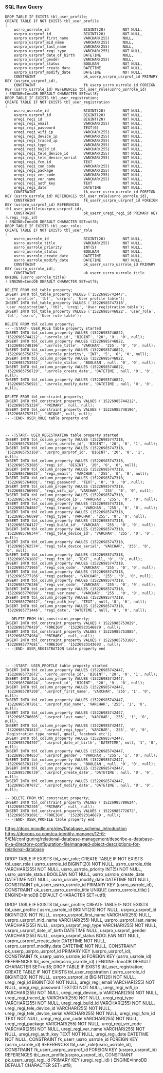 ### SQL Raw Query
```sql_raw_table
DROP TABLE IF EXISTS tbl_user_profile;
CREATE TABLE IF NOT EXISTS tbl_user_profile
(
    usrro_usrrole_id                BIGINT(20)        NOT NULL,
    usrpro_usrprof_id               BIGINT(20)        NOT NULL,
    usrpro_usrprof_first_name       VARCHAR(255)      NULL,
    usrpro_usrprof_mid_name         VARCHAR(255)      NULL,
    usrpro_usrprof_last_name        VARCHAR(255)      NULL,
    usrpro_usrprof_regi_type        VARCHAR(255)      NOT NULL,
    usrpro_usrprof_date_of_birth    DATETIME          NULL,
    usrpro_usrprof_gender           VARCHAR(255)      NULL,
    usrpro_usrprof_status           BOOLEAN           NOT NULL,
    usrpro_usrprof_create_date      DATETIME          NOT NULL,
    usrpro_usrprof_modify_date      DATETIME          NOT NULL,
    CONSTRAINT                      pk_userp_usrpro_usrprof_id PRIMARY KEY (usrpro_usrprof_id),
    CONSTRAINT                      fk_userp_usrro_usrrole_id FOREIGN KEY (usrro_usrrole_id) REFERENCES tbl_user_role(usrro_usrrole_id)
) ENGINE=InnoDB DEFAULT CHARACTER SET=utf8;
DROP TABLE IF EXISTS tbl_user_registration;
CREATE TABLE IF NOT EXISTS tbl_user_registration
(
    usrro_usrrole_id                BIGINT(20)        NOT NULL,
    usrpro_usrprof_id               BIGINT(20)        NOT NULL,
    uregi_regi_id                   BIGINT(20)        NOT NULL,
    uregi_regi_email                VARCHAR(255)      NOT NULL,
    uregi_regi_password             TEXT(0)           NOT NULL,
    uregi_regi_wifi_ip              VARCHAR(255)      NOT NULL,
    uregi_regi_device_ip            VARCHAR(255)      NOT NULL,
    uregi_regi_traced_ip            VARCHAR(255)      NOT NULL,
    uregi_regi_type                 VARCHAR(255)      NOT NULL,
    uregi_regi_build_id             VARCHAR(255)      NOT NULL,
    uregi_regi_tele_device_id       VARCHAR(255)      NOT NULL,
    uregi_regi_tele_device_serial   VARCHAR(255)      NOT NULL,
    uregi_regi_fcm_id               TEXT              NOT NULL,
    uregi_regi_con_code             VARCHAR(255)      NOT NULL,
    uregi_regi_package              VARCHAR(255)      NOT NULL,
    uregi_regi_ver_code             VARCHAR(255)      NOT NULL,
    uregi_regi_ver_name             VARCHAR(255)      NOT NULL,
    uregi_regi_auth_key             TEXT              NOT NULL,
    uregi_regi_date                 DATETIME          NOT NULL,
    CONSTRAINT                      fk_userr_usrro_usrrole_id FOREIGN KEY (usrro_usrrole_id) REFERENCES tbl_user_role(usrro_usrrole_id),
    CONSTRAINT                      fk_userr_usrpro_usrprof_id FOREIGN KEY (usrpro_usrprof_id) REFERENCES tbl_user_profile(usrpro_usrprof_id),
    CONSTRAINT                      pk_userr_uregi_regi_id PRIMARY KEY (uregi_regi_id)
) ENGINE=InnoDB DEFAULT CHARACTER SET=utf8;
DROP TABLE IF EXISTS tbl_user_role;
CREATE TABLE IF NOT EXISTS tbl_user_role
(
    usrro_usrrole_id                BIGINT(20)        NOT NULL,
    usrro_usrrole_title             VARCHAR(255)      NOT NULL,
    usrro_usrrole_priority          INT(5)            NOT NULL,
    usrro_usrrole_status            BOOLEAN           NOT NULL,
    usrro_usrrole_create_date       DATETIME          NOT NULL,
    usrro_usrrole_modify_date       DATETIME          NOT NULL,
    CONSTRAINT                      pk_userr_usrro_usrrole_id PRIMARY KEY (usrro_usrrole_id),
    CONSTRAINT                      uk_userr_usrro_usrrole_title UNIQUE (usrro_usrrole_title)
) ENGINE=InnoDB DEFAULT CHARACTER SET=utf8;
```
```sql_raw_sql
DELETE FROM tbl_table_property;
INSERT INTO tbl_table_property VALUES ('15226985742447', 'user_profile', 'tbl', 'usrpro', 'User profile table');
INSERT INTO tbl_table_property VALUES ('15226985747318', 'user_registration', 'tbl', 'uregi', 'User registration table');
INSERT INTO tbl_table_property VALUES ('15226985746822', 'user_role', 'tbl', 'usrro', 'User role table');

DELETE FROM tbl_column_property;
-- -|START- USER_ROLE table property started
INSERT INTO tbl_column_property VALUES (15226985746822, '15226985744212', 'usrrole_id', 'BIGINT', '20', '0', '0', null);
INSERT INTO tbl_column_property VALUES (15226985746822, '15226985748196', 'usrrole_title', 'VARCHAR', '255', '0', '0', null);
INSERT INTO tbl_column_property VALUES (15226985746822, '15226985758373', 'usrrole_priority', 'INT', '5', '0', '0', null);
INSERT INTO tbl_column_property VALUES (15226985746822, '15226985753932', 'usrrole_status', 'BOOLEAN', null, '0', '0', null);
INSERT INTO tbl_column_property VALUES (15226985746822, '15226985758729', 'usrrole_create_date', 'DATETIME', null, '0', '0', null);
INSERT INTO tbl_column_property VALUES (15226985746822, '15226985756921', 'usrrole_modify_date', 'DATETIME', null, '0', '0', null);

DELETE FROM tbl_constraint_property;
INSERT INTO tbl_constraint_property VALUES ('15226985744212', '15226985751324', 'PRIMARY', null, null);
INSERT INTO tbl_constraint_property VALUES ('15226985748196', '15226985752511', 'UNIQUE', null, null);
-- -|END- USER_ROLE table property end



-- -|START- USER_REGISTRATION table property started
INSERT INTO tbl_column_property VALUES (15226985747318, '15226985753029', 'usrro_usrrole_id', 'BIGINT', '20', '0', '1', null);
INSERT INTO tbl_column_property VALUES (15226985747318, '15226985753168', 'usrpro_usrprof_id', 'BIGINT', '20', '0', '1', null);
INSERT INTO tbl_column_property VALUES (15226985747318, '15226985753885', 'regi_id', 'BIGINT', '20', '0', '0', null);
INSERT INTO tbl_column_property VALUES (15226985747318, '15226985766625', 'regi_email', 'VARCHAR', '255', '0', '0', null);
INSERT INTO tbl_column_property VALUES (15226985747318, '15226985764801', 'regi_password', 'TEXT', '0', '0', '0', null);
INSERT INTO tbl_column_property VALUES (15226985747318, '15226985766993', 'regi_wifi_ip', 'VARCHAR', '255', '0', '0', null);
INSERT INTO tbl_column_property VALUES (15226985747318, '15226985763742', 'regi_device_ip', 'VARCHAR', '255', '0', '0', null);
INSERT INTO tbl_column_property VALUES (15226985747318, '15226985764867', 'regi_traced_ip', 'VARCHAR', '255', '0', '0', null);
INSERT INTO tbl_column_property VALUES (15226985747318, '15226985766699', 'regi_type', 'VARCHAR', '255', '0', '0', null);
INSERT INTO tbl_column_property VALUES (15226985747318, '15226985764127', 'regi_build_id', 'VARCHAR', '255', '0', '0', null);
INSERT INTO tbl_column_property VALUES (15226985747318, '15226985768344', 'regi_tele_device_id', 'VARCHAR', '255', '0', '0', null);
INSERT INTO tbl_column_property VALUES (15226985747318, '15226985762574', 'regi_tele_device_serial', 'VARCHAR', '255', '0', '0', null);
INSERT INTO tbl_column_property VALUES (15226985747318, '15226985761887', 'regi_fcm_id', 'TEXT', null, '0', '0', null);
INSERT INTO tbl_column_property VALUES (15226985747318, '15226985771965', 'regi_con_code', 'VARCHAR', '255', '0', '0', null);
INSERT INTO tbl_column_property VALUES (15226985747318, '15226985777266', 'regi_package', 'VARCHAR', '255', '0', '0', null);
INSERT INTO tbl_column_property VALUES (15226985747318, '15226985776286', 'regi_ver_code', 'VARCHAR', '255', '0', '0', null);
INSERT INTO tbl_column_property VALUES (15226985747318, '15226985776098', 'regi_ver_name', 'VARCHAR', '255', '0', '0', null);
INSERT INTO tbl_column_property VALUES (15226985747318, '15226985776012', 'regi_auth_key', 'TEXT', null, '0', '0', null);
INSERT INTO tbl_column_property VALUES (15226985747318, '15226985771446', 'regi_date', 'DATETIME', null, '0', '0', null);

-- DELETE FROM tbl_constraint_property;
INSERT INTO tbl_constraint_property VALUES ('15226985753029', '15226985778429', 'FOREIGN', '15226923146879', null);
INSERT INTO tbl_constraint_property VALUES ('15226985753885', '15226985774984', 'PRIMARY', null, null);
INSERT INTO tbl_constraint_property VALUES ('15226985753168', '15226985777681', 'FOREIGN', '15226923143693', null);
-- -|END- USER_REGISTRATION table property end



-- -|START- USER_PROFILE table property started
INSERT INTO tbl_column_property VALUES (15226985742447, '15226985772672', 'usrro_usrrole_id', 'BIGINT', '20', '0', '1', null);
INSERT INTO tbl_column_property VALUES (15226985742447, '15226985788624', 'usrprof_id', 'BIGINT', '20', '0', '0', null);
INSERT INTO tbl_column_property VALUES (15226985742447, '15226985787208', 'usrprof_first_name', 'VARCHAR', '255', '1', '0', null);
INSERT INTO tbl_column_property VALUES (15226985742447, '15226985787261', 'usrprof_mid_name', 'VARCHAR', '255', '1', '0', null);
INSERT INTO tbl_column_property VALUES (15226985742447, '15226985786605', 'usrprof_last_name', 'VARCHAR', '255', '1', '0', null);
INSERT INTO tbl_column_property VALUES (15226985742447, '15226985781813', 'usrprof_regi_type', 'VARCHAR', '255', '0', '0', 'Registration type normal, gmail, facebook etc');
INSERT INTO tbl_column_property VALUES (15226985742447, '15226985784707', 'usrprof_date_of_birth', 'DATETIME', null, '1', '0', null);
INSERT INTO tbl_column_property VALUES (15226985742447, '15226985784653', 'usrprof_gender', 'VARCHAR', '255', '1', '0', null);
INSERT INTO tbl_column_property VALUES (15226985742447, '15226985781119', 'usrprof_status', 'BOOLEAN', null, '0', '0', null);
INSERT INTO tbl_column_property VALUES (15226985742447, '15226985786739', 'usrprof_create_date', 'DATETIME', null, '0', '0', null);
INSERT INTO tbl_column_property VALUES (15226985742447, '15226985787072', 'usrprof_modify_date', 'DATETIME', null, '0', '0', null);

-- DELETE FROM tbl_constraint_property;
INSERT INTO tbl_constraint_property VALUES ('15226985788624', '15226985792205', 'PRIMARY', null, null);
INSERT INTO tbl_constraint_property VALUES ('15226985772672', '15226985791691', 'FOREIGN', '15226923146879', null);
-- -|END- USER_PROFILE table property end
```

https://docs.moodle.org/dev/Database_schema_introduction
https://docops.ca.com/ca-identity-manager/12-6-5/EN/configuring/relational-database-management/describe-a-database-in-a-directory-configuration-file/managed-object-descriptions-for-relational-database

DROP TABLE IF EXISTS tbl_user_role;
CREATE TABLE IF NOT EXISTS tbl_user_role
(
    usrro_usrrole_id                BIGINT(20)        NOT NULL,
    usrro_usrrole_title             VARCHAR(255)      NOT NULL,
    usrro_usrrole_priority          INT(5)            NOT NULL,
    usrro_usrrole_status            BOOLEAN           NOT NULL,
    usrro_usrrole_create_date       DATETIME          NOT NULL,
    usrro_usrrole_modify_date       DATETIME          NOT NULL,
    CONSTRAINT                      pk_userr_usrro_usrrole_id PRIMARY KEY (usrro_usrrole_id),
    CONSTRAINT                      uk_userr_usrro_usrrole_title UNIQUE (usrro_usrrole_title)
) ENGINE=InnoDB DEFAULT CHARACTER SET=utf8;

DROP TABLE IF EXISTS tbl_user_profile;
CREATE TABLE IF NOT EXISTS tbl_user_profile
(
    usrro_usrrole_id                BIGINT(20)        NOT NULL,
    usrpro_usrprof_id               BIGINT(20)        NOT NULL,
    usrpro_usrprof_first_name       VARCHAR(255)      NULL,
    usrpro_usrprof_mid_name         VARCHAR(255)      NULL,
    usrpro_usrprof_last_name        VARCHAR(255)      NULL,
    usrpro_usrprof_regi_type        VARCHAR(255)      NOT NULL,
    usrpro_usrprof_date_of_birth    DATETIME          NULL,
    usrpro_usrprof_gender           VARCHAR(255)      NULL,
    usrpro_usrprof_status           BOOLEAN           NOT NULL,
    usrpro_usrprof_create_date      DATETIME          NOT NULL,
    usrpro_usrprof_modify_date      DATETIME          NOT NULL,
    CONSTRAINT                      pk_userp_usrpro_usrprof_id PRIMARY KEY (usrpro_usrprof_id),
    CONSTRAINT                      fk_userp_usrro_usrrole_id FOREIGN KEY (usrro_usrrole_id) REFERENCES tbl_user_role(usrro_usrrole_id)
) ENGINE=InnoDB DEFAULT CHARACTER SET=utf8;
DROP TABLE IF EXISTS tbl_user_registration;
CREATE TABLE IF NOT EXISTS tbl_user_registration
(
    usrro_usrrole_id                BIGINT(20)        NOT NULL,
    usrpro_usrprof_id               BIGINT(20)        NOT NULL,
    uregi_regi_id                   BIGINT(20)        NOT NULL,
    uregi_regi_email                VARCHAR(255)      NOT NULL,
    uregi_regi_password             TEXT(0)           NOT NULL,
    uregi_regi_wifi_ip              VARCHAR(255)      NOT NULL,
    uregi_regi_device_ip            VARCHAR(255)      NOT NULL,
    uregi_regi_traced_ip            VARCHAR(255)      NOT NULL,
    uregi_regi_type                 VARCHAR(255)      NOT NULL,
    uregi_regi_build_id             VARCHAR(255)      NOT NULL,
    uregi_regi_tele_device_id       VARCHAR(255)      NOT NULL,
    uregi_regi_tele_device_serial   VARCHAR(255)      NOT NULL,
    uregi_regi_fcm_id               TEXT              NOT NULL,
    uregi_regi_con_code             VARCHAR(255)      NOT NULL,
    uregi_regi_package              VARCHAR(255)      NOT NULL,
    uregi_regi_ver_code             VARCHAR(255)      NOT NULL,
    uregi_regi_ver_name             VARCHAR(255)      NOT NULL,
    uregi_regi_auth_key             TEXT              NOT NULL,
    uregi_regi_date                 DATETIME          NOT NULL,
    CONSTRAINT                      fk_userr_usrro_usrrole_id FOREIGN KEY (usrro_usrrole_id) REFERENCES tbl_user_role(usrro_usrrole_id),
    CONSTRAINT                      fk_userr_usrpro_usrprof_id FOREIGN KEY (usrpro_usrprof_id) REFERENCES tbl_user_profile(usrpro_usrprof_id),
    CONSTRAINT                      pk_userr_uregi_regi_id PRIMARY KEY (uregi_regi_id)
) ENGINE=InnoDB DEFAULT CHARACTER SET=utf8;
